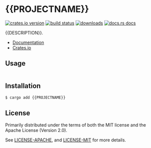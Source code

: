 # {{PROJECTNAME}}
[![crates.io version][1]][2] [![build status][3]][4]
[![downloads][5]][6] [![docs.rs docs][7]][8]

{{DESCRIPTION}}.

- [Documentation][8]
- [Crates.io][2]

## Usage
```rust
```

## Installation
```sh
$ cargo add {{PROJECTNAME}}
```

## License
Primarily distributed under the terms of both the MIT license and the Apache
License (Version 2.0).

See [LICENSE-APACHE](./LICENSE-APACHE), and [LICENSE-MIT](./LICENSE-MIT) for
more details.

[1]: https://img.shields.io/crates/v/{{PROJECTNAME}}.svg?style=flat-square
[2]: https://crates.io/crates/{{PROJECTNAME}}
[3]: https://img.shields.io/travis/{{USERNAME}}/{{PROJECTNAME}}.svg?style=flat-square
[4]: https://travis-ci.org/{{USERNAME}}/{{PROJECTNAME}}
[5]: https://img.shields.io/crates/d/{{PROJECTNAME}}.svg?style=flat-square
[6]: https://crates.io/crates/{{PROJECTNAME}}
[7]: https://docs.rs/{{PROJECTNAME}}/badge.svg
[8]: https://docs.rs/{{PROJECTNAME}}
